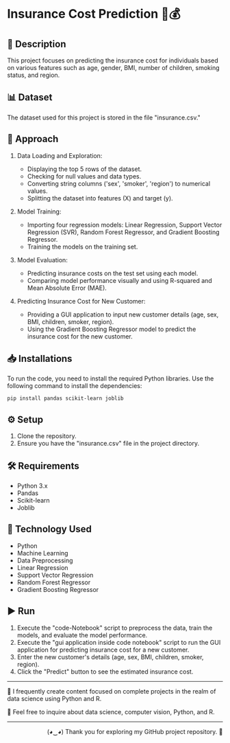 # Insurance Cost Prediction 🏥💰

## 📝 Description 
This project focuses on predicting the insurance cost for individuals based on various features such as age, gender, BMI, number of children, smoking status, and region.

## 📊 Dataset 
The dataset used for this project is stored in the file "insurance.csv."

## 🎯 Approach 
1. Data Loading and Exploration:
   - Displaying the top 5 rows of the dataset.
   - Checking for null values and data types.
   - Converting string columns ('sex', 'smoker', 'region') to numerical values.
   - Splitting the dataset into features (X) and target (y).

2. Model Training:
   - Importing four regression models: Linear Regression, Support Vector Regression (SVR), Random Forest Regressor, and Gradient Boosting Regressor.
   - Training the models on the training set.

3. Model Evaluation:
   - Predicting insurance costs on the test set using each model.
   - Comparing model performance visually and using R-squared and Mean Absolute Error (MAE).

4. Predicting Insurance Cost for New Customer:
   - Providing a GUI application to input new customer details (age, sex, BMI, children, smoker, region).
   - Using the Gradient Boosting Regressor model to predict the insurance cost for the new customer.

## 📥 Installations 
To run the code, you need to install the required Python libraries. Use the following command to install the dependencies:

```
pip install pandas scikit-learn joblib
```

## ⚙️ Setup 
1. Clone the repository.
2. Ensure you have the "insurance.csv" file in the project directory.

## 🛠️ Requirements 
- Python 3.x
- Pandas
- Scikit-learn
- Joblib

## 🚀 Technology Used 
- Python
- Machine Learning
- Data Preprocessing
- Linear Regression
- Support Vector Regression
- Random Forest Regressor
- Gradient Boosting Regressor

## ▶️ Run 
1. Execute the "code-Notebook" script to preprocess the data, train the models, and evaluate the model performance.
2. Execute the "gui application inside code notebook" script to run the GUI application for predicting insurance cost for a new customer.
3. Enter the new customer's details (age, sex, BMI, children, smoker, region).
4. Click the "Predict" button to see the estimated insurance cost.

---

📝 I frequently create content focused on complete projects in the realm of data science using Python and R.

💬 Feel free to inquire about data science, computer vision, Python, and R.

---

<p align="Right">(◕‿◕) Thank you for exploring my GitHub project repository. 👋</p>
